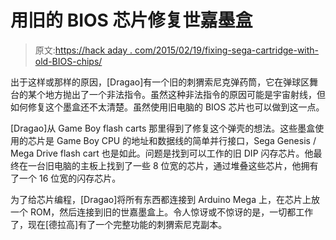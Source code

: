 # 用旧的 BIOS 芯片修复世嘉墨盒

> 原文:[https://hack aday . com/2015/02/19/fixing-sega-cartridge-with-old-BIOS-chips/](https://hackaday.com/2015/02/19/fixing-sega-cartridges-with-old-bios-chips/)

出于这样或那样的原因，[Dragao]有一个旧的刺猬索尼克弹药筒，它在弹球区舞台的某个地方抛出了一个非法指令。虽然这种非法指令的原因可能是宇宙射线，但如何修复这个墨盒还不太清楚。虽然使用旧电脑的 BIOS 芯片也可以做到这一点。

[Dragao]从 Game Boy flash carts 那里得到了修复这个弹壳的想法。这些墨盒使用的芯片是 Game Boy CPU 的地址和数据线的简单并行接口，Sega Genesis / Mega Drive flash cart 也是如此。问题是找到可以工作的旧 DIP 闪存芯片。他最终在一台旧电脑的主板上找到了一些 8 位宽的芯片，通过堆叠这些芯片，他拥有了一个 16 位宽的闪存芯片。

为了给芯片编程，[Dragao]将所有东西都连接到 Arduino Mega 上，在芯片上放一个 ROM，然后连接到旧的世嘉墨盒上。令人惊讶或不惊讶的是，一切都工作了，现在[德拉高]有了一个完整功能的刺猬索尼克副本。
